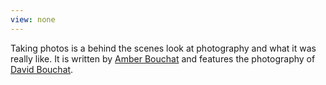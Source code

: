 ```yaml
---
view: none
---
```


Taking photos is a behind the scenes look at photography and what it was really like.  It is written by [Amber Bouchat][1] and features the photography of [David Bouchat][2].

[1]: http://belgianandahalf.com
[2]: http://davidbouchat.com

